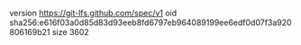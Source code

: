 version https://git-lfs.github.com/spec/v1
oid sha256:e616f03a0d85d83d93eeb8fd6797eb964089199ee6edf0d07f3a920806169b21
size 3602
